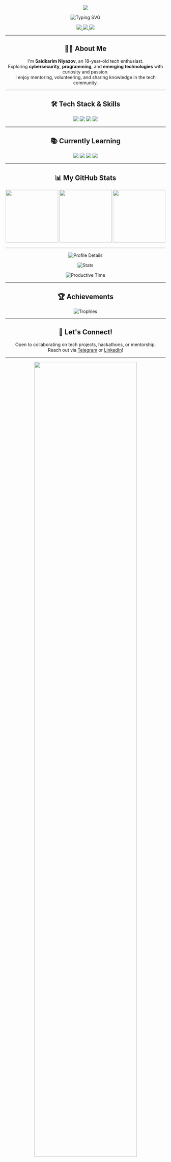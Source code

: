 <!-- ===== HEADER BANNER ===== -->
<p align="center">
  <img src="https://capsule-render.vercel.app/api?type=waving&color=0:00BFFF,50:0D1B2A,100:FFA500&height=220&section=header&text=SAIDKARIM%20NIYAZOV&fontSize=45&fontColor=FFFFFF&animation=fade&fontAlignY=40"/>
</p>

<!-- ===== TYPING NAME EFFECT ===== -->
<p align="center">
  <img src="https://readme-typing-svg.demolab.com?font=Orbitron&size=35&duration=3000&pause=1000&color=00BFFF&center=true&vCenter=true&width=800&lines=SAIDKARIM+NIYAZOV;Tech+Enthusiast;Cybersecurity+Learner;Fast+Learner;Mentor;Volunteering+for+Tech" alt="Typing SVG" />
</p>

<!-- ===== SOCIAL LINKS ===== -->
<p align="center">
  <a href="https://t.me/Saidkarimniyazov">
    <img src="https://img.shields.io/badge/Telegram-2CA5E0?style=for-the-badge&logo=telegram&logoColor=FFFFFF&labelColor=0D1B2A&color=00BFFF" />
  </a>
  <a href="https://www.linkedin.com/in/saidkarim-niyazov-23202a378">
    <img src="https://img.shields.io/badge/LinkedIn-0077B5?style=for-the-badge&logo=linkedin&logoColor=FFFFFF&labelColor=0D1B2A&color=00BFFF" />
  </a>
  <a href="https://github.com/SaidkarimNiyazov">
    <img src="https://img.shields.io/badge/GitHub-181717?style=for-the-badge&logo=github&logoColor=FFFFFF&labelColor=0D1B2A&color=FFA500" />
  </a>
</p>

---

<!-- ===== ABOUT ME ===== -->
<h2 align="center">👨‍💻 About Me</h2>
<p align="center">
  I'm <b>Saidkarim Niyazov</b>, an 18-year-old tech enthusiast.<br>
  Exploring <b>cybersecurity</b>, <b>programming</b>, and <b>emerging technologies</b> with curiosity and passion.<br>
  I enjoy mentoring, volunteering, and sharing knowledge in the tech community.<br>
</p>

---

<!-- ===== TECH STACK & SKILLS ===== -->
<h2 align="center">🛠 Tech Stack & Skills</h2>
<p align="center">
  <img src="https://img.shields.io/badge/C-Learning-00BFFF?style=for-the-badge&logo=c&logoColor=FFFFFF" />
  <img src="https://img.shields.io/badge/Linux-Intermediate-32CD32?style=for-the-badge&logo=linux&logoColor=0D1B2A" />
  <img src="https://img.shields.io/badge/Networking-Basic-FFA500?style=for-the-badge" />
  <img src="https://img.shields.io/badge/Wireshark-Basic-FF4500?style=for-the-badge&logo=wireshark&logoColor=FFFFFF" />
</p>

---

<!-- ===== CURRENTLY LEARNING ===== -->
<h2 align="center">📚 Currently Learning</h2>
<p align="center">
  <img src="https://img.shields.io/badge/C-Intermediate-00BFFF?style=for-the-badge&logo=c&logoColor=FFFFFF" />
  <img src="https://img.shields.io/badge/Python-Beginner-32CD32?style=for-the-badge&logo=python&logoColor=FFFFFF" />
  <img src="https://img.shields.io/badge/Cybersecurity-Basic-FF4500?style=for-the-badge" />
  <img src="https://img.shields.io/badge/Networking-Advanced-FFA500?style=for-the-badge" />
</p>

---

<!-- ===== GITHUB STATS ===== -->
<h2 align="center">📊 My GitHub Stats</h2>
<p align="center">
  <img src="https://github-readme-stats.vercel.app/api?username=codewithSaidkarim&show_icons=true&theme=radical&bg_color=0D1B2A&title_color=00BFFF&icon_color=FFA500" height="165" />
  <img src="https://github-readme-stats.vercel.app/api/top-langs/?username=codewithSaidkarim&layout=compact&theme=radical&bg_color=0D1B2A&title_color=00BFFF" height="165" />
  <img src="https://streak-stats.demolab.com?user=codewithSaidkarim&theme=radical&background=0D1B2A&fire=FFA500&currStreakLabel=32CD32" height="165" />
</p>

---

<!-- ===== ACTIVITY GRAPH ===== -->
<p align="center">
  <img src="https://github-profile-summary-cards.vercel.app/api/cards/profile-details?username=SaidkarimNiyazov&theme=radical&bg_color=0D1B2A&title_color=00BFFF&icon_color=FFA500" alt="Profile Details" />
</p>
<p align="center">
  <img src="https://github-profile-summary-cards.vercel.app/api/cards/stats?username=SaidkarimNiyazov&theme=radical&bg_color=0D1B2A&title_color=00BFFF&icon_color=32CD32" alt="Stats" />
</p>
<p align="center">
  <img src="https://github-profile-summary-cards.vercel.app/api/cards/productive-time?username=SaidkarimNiyazov&theme=radical&bg_color=0D1B2A&title_color=00BFFF&icon_color=FFA500" alt="Productive Time" />
</p>

---

<!-- ===== TROPHIES ===== -->
<h2 align="center">🏆 Achievements</h2>
<p align="center">
  <img src="https://github-profile-trophy.vercel.app/?username=SaidkarimNiyazov&theme=juicyfresh&no-frame=true&no-bg=true&margin-w=4" alt="Trophies" />
</p>

---

<!-- ===== CALL TO ACTION ===== -->
<h2 align="center">🤝 Let's Connect!</h2>
<p align="center">
  Open to collaborating on tech projects, hackathons, or mentorship.<br>
  Reach out via <a href="https://t.me/Saidkarimniyazov">Telegram</a> or <a href="https://www.linkedin.com/in/saidkarim-niyazov-23202a378">LinkedIn</a>!
</p>

---

<!-- ===== FOOTER ===== -->
<p align="center">
  <img src="https://i.ibb.co/1Jg6VwD/thanks-for-visiting-neon.gif" width="80%" />
</p>
